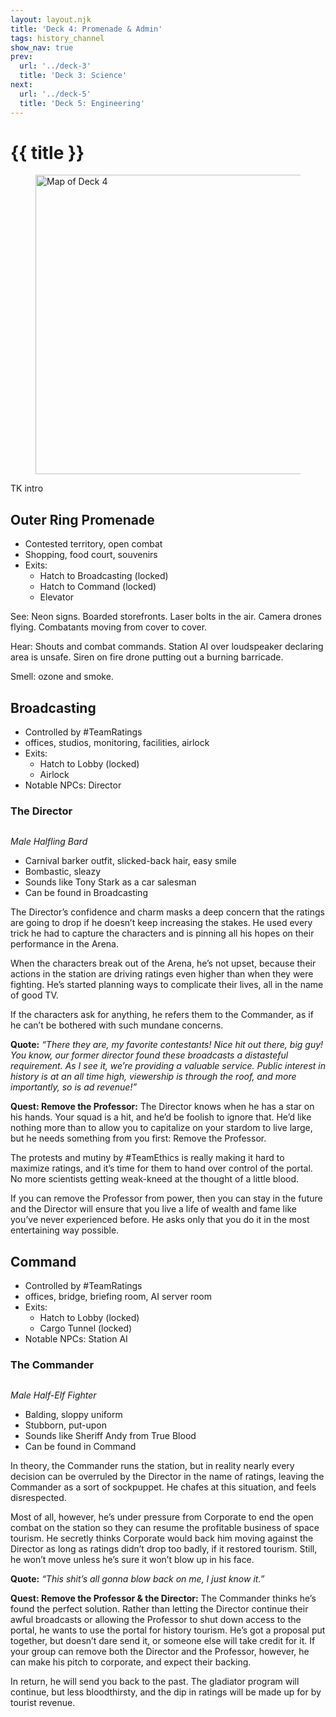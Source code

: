 ```yaml
---
layout: layout.njk
title: 'Deck 4: Promenade & Admin'
tags: history_channel
show_nav: true
prev:
  url: '../deck-3'
  title: 'Deck 3: Science'
next:
  url: '../deck-5'
  title: 'Deck 5: Engineering'
---
```


# {{ title }}

<figure>
  <a href="/images/deck-04-labels@2490.webp">
    <img
      alt="Map of Deck 4"
      sizes="(min-width: 850px) 830px, 100vw"
      src="/images/deck-04-labels@830.webp"
      srcset="
        /images/deck-04-labels@830.webp 830w,
        /images/deck-04-labels@1660.webp 1660w,
        /images/deck-04-labels@2490.webp 2490w"
      width="830"
      height="479"
      />
  </a>
</figure>

TK intro

## Outer Ring Promenade

- Contested territory, open combat
- Shopping, food court, souvenirs
- Exits:
  - Hatch to Broadcasting (locked)
  - Hatch to Command (locked)
  - Elevator

See: Neon signs. Boarded storefronts. Laser bolts in the air. Camera drones flying. Combatants moving from cover to cover.

Hear: Shouts and combat commands. Station AI over loudspeaker declaring area is unsafe. Siren on fire drone putting out a burning barricade.

Smell: ozone and smoke.

## Broadcasting

- Controlled by #TeamRatings
- offices, studios, monitoring, facilities, airlock
- Exits:
  - Hatch to Lobby (locked)
  - Airlock
- Notable NPCs: Director

### The Director

<figure class="compendium-image-right npc-portrait">
  <div class="npc-portrait__inner">
    <img src="https://www.dndbeyond.com/Content/Skins/Waterdeep/images/characters/default-avatar-builder.png" alt="">
  </div>
</figure>

_Male Halfling Bard_

- Carnival barker outfit, slicked-back hair, easy smile
- Bombastic, sleazy
- Sounds like Tony Stark as a car salesman
- Can be found in Broadcasting

The Director’s confidence and charm masks a deep concern that the ratings are going to drop if he doesn’t keep increasing the stakes. He used every trick he had to capture the characters and is pinning all his hopes on their performance in the Arena.

When the characters break out of the Arena, he’s not upset, because their actions in the station are driving ratings even higher than when they were fighting. He’s started planning ways to complicate their lives, all in the name of good TV.

If the characters ask for anything, he refers them to the Commander, as if he can’t be bothered with such mundane concerns.

**Quote:** _“There they are, my favorite contestants! Nice hit out there, big guy! You know, our former director found these broadcasts a distasteful requirement. As I see it, we’re providing a valuable service. Public interest in history is at an all time high, viewership is through the roof, and more importantly, so is ad revenue!”_

<aside class="block-torn-paper">

**Quest: Remove the Professor:** The Director knows when he has a star on his hands. Your squad is a hit, and he’d be foolish to ignore that. He’d like nothing more than to allow you to capitalize on your stardom to live large, but he needs something from you first: Remove the Professor.

The protests and mutiny by #TeamEthics is really making it hard to maximize ratings, and it’s time for them to hand over control of the portal. No more scientists getting weak-kneed at the thought of a little blood.

If you can remove the Professor from power, then you can stay in the future and the Director will ensure that you live a life of wealth and fame like you’ve never experienced before. He asks only that you do it in the most entertaining way possible.

</aside>

## Command

- Controlled by #TeamRatings
- offices, bridge, briefing room, AI server room
- Exits:
  - Hatch to Lobby (locked)
  - Cargo Tunnel (locked)
- Notable NPCs: Station AI

### The Commander

<figure class="compendium-image-right npc-portrait">
  <div class="npc-portrait__inner">
    <img src="https://www.dndbeyond.com/Content/Skins/Waterdeep/images/characters/default-avatar-builder.png" alt="">
  </div>
</figure>

_Male Half-Elf Fighter_

- Balding, sloppy uniform
- Stubborn, put-upon
- Sounds like Sheriff Andy from True Blood
- Can be found in Command

In theory, the Commander runs the station, but in reality nearly every decision can be overruled by the Director in the name of ratings, leaving the Commander as a sort of sockpuppet. He chafes at this situation, and feels disrespected.

Most of all, however, he’s under pressure from Corporate to end the open combat on the station so they can resume the profitable business of space tourism. He secretly thinks Corporate would back him moving against the Director as long as ratings didn’t drop too badly, if it restored tourism. Still, he won’t move unless he’s sure it won’t blow up in his face.

**Quote:** _“This shit’s all gonna blow back on me, I just know it.”_

<aside class="block-torn-paper">

**Quest: Remove the Professor & the Director:** The Commander thinks he’s found the perfect solution. Rather than letting the Director continue their awful broadcasts or allowing the Professor to shut down access to the portal, he wants to use the portal for history tourism. He’s got a proposal put together, but doesn’t dare send it, or someone else will take credit for it. If your group can remove both the Director and the Professor, however, he can make his pitch to corporate, and expect their backing.

In return, he will send you back to the past. The gladiator program will continue, but less bloodthirsty, and the dip in ratings will be made up for by tourist revenue.

</aside>
